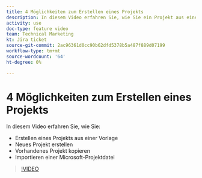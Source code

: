 ```yaml
---
title: 4 Möglichkeiten zum Erstellen eines Projekts
description: In diesem Video erfahren Sie, wie Sie ein Projekt aus einer Vorlage erstellen, ein Projekt von Grund auf neu erstellen, ein vorhandenes Projekt kopieren und eine Microsoft-Projektdatei importieren
activity: use
doc-type: feature video
team: Technical Marketing
kt: Jira ticket
source-git-commit: 2ac96361d0cc90b62dfd5378b5a487f889d07199
workflow-type: tm+mt
source-wordcount: '64'
ht-degree: 0%

---
```


# 4 Möglichkeiten zum Erstellen eines Projekts

In diesem Video erfahren Sie, wie Sie:

* Erstellen eines Projekts aus einer Vorlage
* Neues Projekt erstellen
* Vorhandenes Projekt kopieren
* Importieren einer Microsoft-Projektdatei

>[!VIDEO](https://video.tv.adobe.com/v/335084/?quality=12)